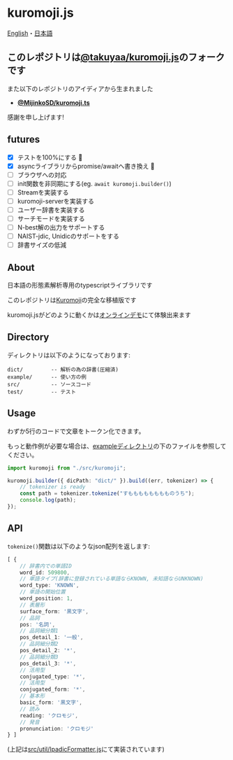 # kuromoji.js

[English](/kuromoji.js/docs/README-en.md)・[日本語](/kuromoji.js/docs/README-ja.md)

## このレポジトリは[@takuyaa/kuromoji.js](https://github.com/takuyaa/kuromoji.js)のフォークです

また以下のレポジトリのアイディアから生まれました

- **[@MijinkoSD/kuromoji.ts](https://github.com/MijinkoSD/kuromoji.ts)**

感謝を申し上げます!

## futures

- [x] テストを100%にする :partying_face:
- [x] asyncライブラリからpromise/awaitへ書き換え :partying_face:
- [ ] ブラウザへの対応
- [ ] init関数を非同期にする(eg. `await kuromoji.builder()`)
- [ ] Streamを実装する
- [ ] kuromoji-serverを実装する
- [ ] ユーザー辞書を実装する
- [ ] サーチモードを実装する
- [ ] N-best解の出力をサポートする
- [ ] NAIST-jdic, Unidicのサポートをする
- [ ] 辞書サイズの低減

## About

日本語の形態素解析専用のtypescriptライブラリです

このレポジトリは[Kuromoji](https://www.atilika.com/ja/kuromoji/)の完全な移植版です

kuromoji.jsがどのように動くかは[オンラインデモ](https://takuyaa.github.io/kuromoji.js/demo/tokenize.html)にて体験出来ます

## Directory

ディレクトリは以下のようになっております:

    dict/         -- 解析の為の辞書(圧縮済)
    example/      -- 使い方の例
    src/          -- ソースコード
    test/         -- テスト

## Usage

わずか5行のコードで文章をトークン化できます。

もっと動作例が必要な場合は、[exampleディレクトリ](/kuromoji.js/example/)の下のファイルを参照してください。

```typescript
import kuromoji from "./src/kuromoji";

kuromoji.builder({ dicPath: "dict/" }).build((err, tokenizer) => {
    // tokenizer is ready
    const path = tokenizer.tokenize("すもももももももものうち");
    console.log(path);
});
```

## API

`tokenize()`関数は以下のようなjson配列を返します:

```typescript
[ {
    // 辞書内での単語ID
    word_id: 509800,
    // 単語タイプ(辞書に登録されている単語ならKNOWN, 未知語ならUNKNOWN)
    word_type: 'KNOWN',
    // 単語の開始位置
    word_position: 1,
    // 表層形
    surface_form: '黒文字',
    // 品詞
    pos: '名詞',
    // 品詞細分類1
    pos_detail_1: '一般',
    // 品詞細分類2
    pos_detail_2: '*',
    // 品詞細分類3
    pos_detail_3: '*',
    // 活用型
    conjugated_type: '*',
    // 活用型
    conjugated_form: '*',
    // 基本形
    basic_form: '黒文字',
    // 読み
    reading: 'クロモジ',
    // 発音
    pronunciation: 'クロモジ'
} ]
```

(上記は[src/util/IpadicFormatter.js](./src/util/IpadicFormatter.ts)にて実装されています)
